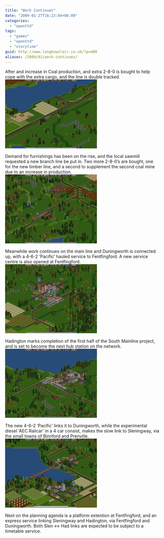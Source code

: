 ```yaml
---
title: "Work Continues"
date: "2009-01-27T16:23:04+00:00"
categories: 
  - "openttd"
tags: 
  - "games"
  - "openttd"
  - "storyline"
guid: http://www.longbowslair.co.uk/?p=400
aliases: /2009/01/work-continues/
---
```


After and increase in Coal production, and extra 2-8-0 is bought to help cope with the extra cargo, and the line is double tracked.
[![sleningway-transport-4th-may-1951](images/sleningway-transport-4th-may-1951-300x225.png "sleningway-transport-4th-may-1951")](/wp-content/uploads/2009/01/sleningway-transport-4th-may-1951.png)

Demand for furnishings has been on the rise, and the local sawmill requested a new branch line be put in. Two more 2-8-0’s are bought, one for the new timber line, and a second to supplement the second coal mine due to an increase in production.
[![sleningway-transport-20th-aug-1952](images/sleningway-transport-20th-aug-1952-300x225.png "sleningway-transport-20th-aug-1952")](/wp-content/uploads/2009/01/sleningway-transport-20th-aug-1952.png)

Meanwhile work continues on the main line and Duningworth is connected up, with a 4-6-2 ‘Pacific’ hauled service to Fentfingford. A new service centre is also opened at Fentfingford.
[![sleningway-transport-14th-jul-1953](images/sleningway-transport-14th-jul-1953-300x225.png "sleningway-transport-14th-jul-1953")](/wp-content/uploads/2009/01/sleningway-transport-14th-jul-1953.png)

Hadington marks completion of the first half of the South Mainline project, and is set to become the next hub station on the network.
[![sleningway-transport-14th-jun-1954](images/sleningway-transport-14th-jun-1954-300x225.png "sleningway-transport-14th-jun-1954")](/wp-content/uploads/2009/01/sleningway-transport-14th-jun-1954.png)

The new 4-6-2 ‘Pacific’ links it to Duningworth, while the experimental diesel ‘AEC Railcar’ in a 4 car consist, makes the slow link to Sleningway, via the small towns of Binnford and Prenville.
[![sleningway-transport-1st-jul-1954](images/sleningway-transport-1st-jul-1954-300x225.png "sleningway-transport-1st-jul-1954")](/wp-content/uploads/2009/01/sleningway-transport-1st-jul-1954.png)

Next on the planning agenda is a platform extention at Fentfingford, and an express service linking Sleningway and Hadington, via Fentfingford and Duningworth. Both Slen <-> Had links are expected to be subject to a timetable service.
